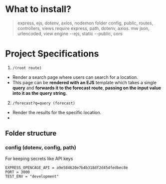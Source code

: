 # What to install?

> express, ejs, dotenv, axios, nodemon
> folder config, public, routes, controllers, views
> require express, path, dotenv, axios. mw json, urlencoded, view engine --ejs, static --public, cors

# Project Specifications

1. `/(root route)`
- Render a search page where users can search for a location.
- This page can be **rendered with an EJS** template which takes a single **query** and **forwards it to the forecast route**, **passing on the input value into it as the query string**.

2. `/forecast?q=query (forecast)`
- Render the results for the specific location.
- 

## Folder structure

### config (dotenv, config, path)

For keeping secrets like API keys

```env
EXPRESS_OPENCAGE_API = a9e584620e7b4b318df2d454fedbec8e
PORT = 3000
TEST_ENV = "development"
```
